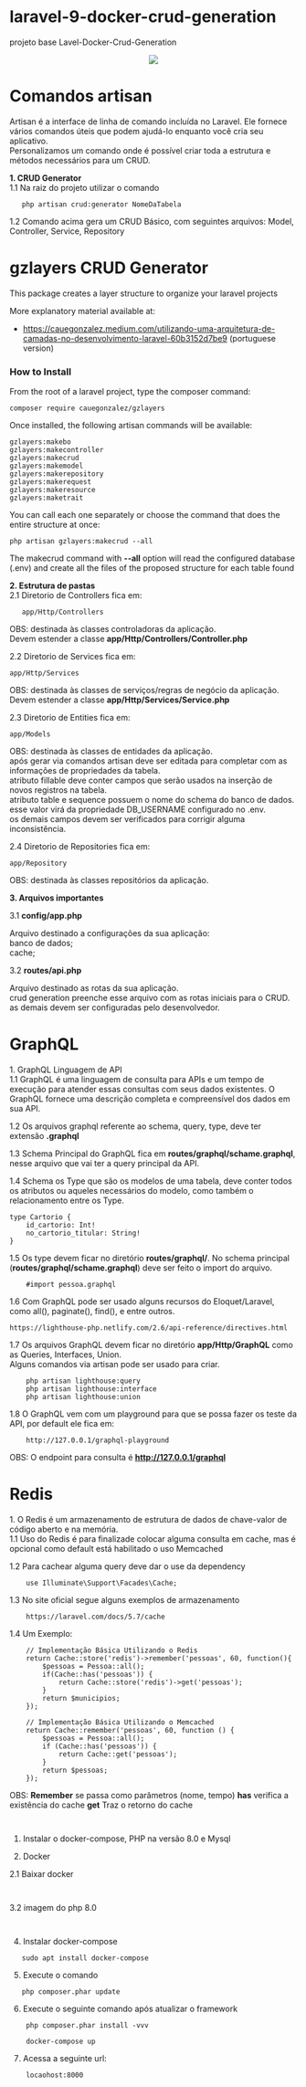 # laravel-9-docker-crud-generation
projeto base  Lavel-Docker-Crud-Generation

<p align="center"><img src="https://laravel.com/assets/img/components/logo-laravel.svg"></p>
<p align="center"></p>

<h1>Comandos artisan</h1>

Artisan é a interface de linha de comando incluída no Laravel. Ele fornece vários comandos úteis que podem ajudá-lo enquanto você cria seu aplicativo. <br>
Personalizamos um comando onde é possível criar toda a estrutura e métodos necessários para um CRUD.<br>

**1. CRUD Generator** <br>
1.1 Na raiz do projeto utilizar o comando

``` 
   php artisan crud:generator NomeDaTabela
``` 
1.2 Comando acima gera um CRUD Básico, com seguintes arquivos: Model, Controller, Service, Repository


# gzlayers CRUD Generator
This package creates a layer structure to organize your laravel projects

More explanatory material available at: 
  - https://cauegonzalez.medium.com/utilizando-uma-arquitetura-de-camadas-no-desenvolvimento-laravel-60b3152d7be9 (portuguese version)

### How to Install
From the root of a laravel project, type the composer command:

```composer require cauegonzalez/gzlayers```


Once installed, the following artisan commands will be available:
```
gzlayers:makebo
gzlayers:makecontroller
gzlayers:makecrud
gzlayers:makemodel
gzlayers:makerepository
gzlayers:makerequest
gzlayers:makeresource
gzlayers:maketrait
```
You can call each one separately or choose the command that does the entire structure at once:

```php artisan gzlayers:makecrud --all```

The makecrud command with **--all** option will read the configured database (.env) and create all the files of the proposed structure for each table found



**2. Estrutura de pastas** <br>
2.1 Diretorio de Controllers fica em:
``` 
   app/Http/Controllers
``` 

OBS: destinada às classes controladoras da aplicação. <br>
Devem estender a classe **app/Http/Controllers/Controller.php**

2.2 Diretorio de Services fica em:
``` 
app/Http/Services
``` 

OBS: destinada às classes de serviços/regras de negócio da aplicação.<br>
Devem estender a classe **app/Http/Services/Service.php**

2.3 Diretorio de Entities fica em:
``` 
app/Models
``` 

OBS: destinada às classes de entidades da aplicação. <br>
após gerar via comandos artisan deve ser editada para completar com as informações de propriedades da tabela.<br>
atributo fillable deve conter campos que serão usados na inserção de novos registros na tabela.<br>
atributo table e sequence possuem o nome do schema do banco de dados. esse valor virá da propriedade DB_USERNAME configurado no .env.<br>
os demais campos devem ser verificados para corrigir alguma inconsistência.<br>

2.4 Diretorio de Repositories fica em:
``` 
app/Repository
``` 

OBS: destinada às classes repositórios da aplicação.

**3. Arquivos importantes** <br>

3.1 **config/app.php**

Arquivo destinado a configurações da sua aplicação: <br>
banco de dados; <br>
cache;<br>

3.2 **routes/api.php**

Arquivo destinado as rotas da sua aplicação.<br>
crud generation preenche esse arquivo com as rotas iniciais para o CRUD. as demais devem ser configuradas pelo desenvolvedor.

<h1>GraphQL</h1>
1. GraphQL Linguagem de API <br>
1.1 GraphQL é uma linguagem de consulta para APIs e um tempo de execução para atender essas consultas com seus dados existentes.
O GraphQL fornece uma descrição completa e compreensível dos dados em sua API. <br>

1.2 Os arquivos graphql referente ao schema, query, type, deve ter extensão **.graphql** <br>

1.3 Schema Principal do GraphQL fica em **routes/graphql/schame.graphql**, nesse arquivo que vai ter a query principal da API.

1.4 Schema os Type que são os modelos de uma tabela, deve conter todos os atributos ou aqueles necessários do modelo, como também o relacionamento entre os Type.
```
type Cartorio {
    id_cartorio: Int!
    no_cartorio_titular: String!
}
```

1.5 Os type devem ficar no diretório **routes/graphql/**. No schema principal (**routes/graphql/schame.graphql**) deve ser feito o import do arquivo.
``` 
    #import pessoa.graphql
```
1.6 Com GraphQL pode ser usado alguns recursos do Eloquet/Laravel, como all(), paginate(), find(), e entre outros.
```
https://lighthouse-php.netlify.com/2.6/api-reference/directives.html
```
1.7 Os arquivos GraphQL devem ficar no diretório **app/Http/GraphQL** como as Queries, Interfaces, Union. <br>
Alguns comandos via artisan pode ser usado para criar.
```
    php artisan lighthouse:query
    php artisan lighthouse:interface
    php artisan lighthouse:union
```
1.8 O GraphQL vem com um playground para que se possa fazer os teste da API, por default ele fica em:
```
    http://127.0.0.1/graphql-playground
```
OBS: O endpoint para consulta é **http://127.0.0.1/graphql**

<h1>Redis</h1>
1. O Redis é um armazenamento de estrutura de dados de chave-valor de código aberto e na memória. <br>
1.1 Uso do Redis é para finalizade colocar alguma consulta em cache, mas é opcional como default está habilitado o uso Memcached

1.2 Para cachear alguma query deve dar o use da dependency
``` 
    use Illuminate\Support\Facades\Cache;
```
1.3 No site oficial segue alguns exemplos de armazenamento
``` 
    https://laravel.com/docs/5.7/cache
```
1.4 Um Exemplo:
``` 
    // Implementação Básica Utilizando o Redis
    return Cache::store('redis')->remember('pessoas', 60, function(){
        $pessoas = Pessoa::all();
        if(Cache::has('pessoas')) {
            return Cache::store('redis')->get('pessoas');
        }
        return $municipios;
    });
    
    // Implementação Básica Utilizando o Memcached
    return Cache::remember('pessoas', 60, function () {
        $pessoas = Pessoa::all();
        if (Cache::has('pessoas')) {
            return Cache::get('pessoas');
        }
        return $pessoas;
    });
```
OBS: **Remember** se passa como parâmetros (nome, tempo)
     **has** verifica a existência do cache
     **get** Traz o retorno do cache

```
```

```
```
1. Instalar o docker-compose, PHP na versão 8.0 e Mysql

2. Docker

2.1 Baixar docker
``` 
  
```
3.2 imagem do php 8.0
``` 
   
```

4. Instalar docker-compose
``` 
   sudo apt install docker-compose
```

5. Execute o comando
``` 
   php composer.phar update
``` 
6. Execute o seguinte comando após atualizar o framework
``` 
    php composer.phar install -vvv
``` 
``` 
    docker-compose up
``` 
7. Acessa a seguinte url:
``` 
    locaohost:8000
``` 

